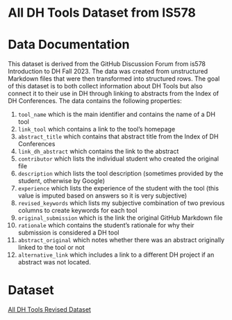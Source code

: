 # All DH Tools Dataset from IS578

# Data Documentation

This dataset is derived from the GitHub Discussion Forum from is578 Introduction to DH Fall 2023. The data was created from unstructured Markdown files that were then transformed into structured rows. The goal of this dataset is to both collect information about DH Tools but also connect it to their use in DH through linking to abstracts from the Index of DH Conferences. The data contains the following properties:

1. `tool_name` which is the main identifier and contains the name of a DH tool
2. `link_tool` which contains a link to the tool’s homepage
3. `abstract_title` which contains that abstract title from the Index of DH Conferences
4. `link_dh_abstract` which contains the link to the abstract
5. `contributor` which lists the individual student who created the original file
6. `description` which lists the tool description (sometimes provided by the student, otherwise by Google)
7. `experience` which lists the experience of the student with the tool (this value is imputed based on answers so it is very subjective)
8. `revised_keywords` which lists my subjective combination of two previous columns to create keywords for each tool
9. `original_submission` which is the link the original GitHub Markdown file
10. `rationale` which contains the student’s rationale for why their submission is considered a DH tool
11. `abstract_original` which notes whether there was an abstract originally linked to the tool or not
12. `alternative_link` which includes a link to a different DH project if an abstract was not located.

# Dataset

[All DH Tools Revised Dataset](All%20DH%20Tools%20Dataset%20from%20IS578%202e91aff0480e48dfbc3d2adb01795930/All%20DH%20Tools%20Revised%20Dataset%20296cfce774c94b3e861084381b5b97e9.csv)